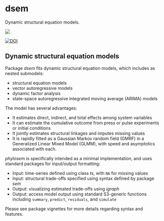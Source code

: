 # dsem
Dynamic structural equation models.

[![](https://cranlogs.r-pkg.org/badges/dsem)](https://cran.r-project.org/package=dsem)

[![DOI](https://zenodo.org/badge/656795688.svg)](https://zenodo.org/doi/10.5281/zenodo.10304770)

## Dynamic structural equation models
Package _dsem_ fits dynamic structural equation models, which includes as nested submodels:
* structural equation models
* vector autoregressive models
* dynamic factor analysis
* state-space autoregressive integrated moving average (ARIMA) models

The model has several advantages:
* It estimates direct, indirect, and total effects among system variables
* It can estimate the cumulative outcome from press or pulse experiments or initial conditions
* It jointly estimates structural linkages and imputes missing values
* It is rapidly fitted as a Gaussian Markov random field (GMRF) in a Generalized Linear Mixed Model (GLMM), with speed and asymptotics associated with each.

_phylosem_ is specifically intended as a minimal implementation, and uses standard packages for input/output formatting:
* Input: time-series defined using class _ts_, with `NA` for missing values
* Input: structural trade-offs specified using syntax defined by package _sem_
* Output: visualizing estimated trade-offs using _igraph_
* Output: access model output using standard S3-generic functions including `summary`, `predict`, `residuals`, and `simulate`

Please see package vignettes for more details regarding syntax and features.
